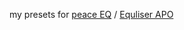 my presets for [peace EQ](https://sourceforge.net/projects/peace-equalizer-apo-extension/) / [Equliser APO](https://sourceforge.net/projects/equalizerapo/)
